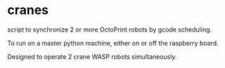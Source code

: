 # cranes
script to synchronize 2 or more OctoPrint robots by gcode scheduling.

To run on a master python machine, either on or off the raspberry board.

Designed to operate 2 crane WASP robots simultaneously.
